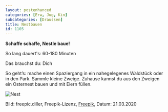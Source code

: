 ```yaml
---
layout: postenhanced
categories: [Erw, Jug, Kin]
subcategories: [Draussen]
title: Nestbauen
id: 1105
---
```

**Schaffe schaffe, Nestle baue!**

So lang dauert's: 60-180 Minuten

Das brauchst du: Dich 

So geht’s: mache einen Spaziergang in ein nahegelegenes Waldstück oder in den Park. Sammle kleine Zweige. Zuhause kannst du aus den Zweigen ein Osternest bauen und mit Eiern füllen.

![Nest](https://image.freepik.com/fotos-kostenlos/grosses-osternest-mit-kissen-eier-und-kaninchen_8353-6201.jpg)

Bild: freepic.diller, Freepik-Lizenz, [Freepik](https://de.freepik.com/fotos-kostenlos/grosses-osternest-mit-kissen-eier-und-kaninchen_2462259.htm#page=1&query=Osternest&position=11), Datum: 21.03.2020

